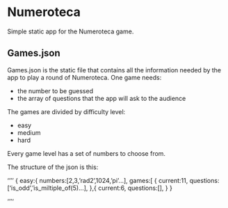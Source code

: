 # Numeroteca

Simple static app for the Numeroteca game.

## Games.json
Games.json is the static file that contains all the information needed by the app to play a round of Numeroteca. 
One game needs:

* the number to be guessed
* the array of questions that the app will ask to the audience

The games are divided by difficulty level:

* easy
* medium
* hard

Every game level has a set of numbers to choose from.

The structure of the json is this:

‘’’’
{
    easy:{
        numbers:[2,3,’rad2’,1024,’pi’...],
        games:[
            {
                current:11,
                questions:[‘is_odd’,’is_miltiple_of(5)...],
            },{
                current:6,
                questions:[],
            }
    }

‘’’‘
